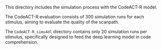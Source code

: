 This directory includes the simulation process with the CodeACT-R model.

The CodeACT-R evaluation consists of 300 simulation runs for each stimulus, aiming to evaluate the quality of the scanpath.

The `CodeACT-R_simu4dl` directory contains only 20 simulation runs per stimulus, specifically designed to feed the deep learning model in code comprehension.
